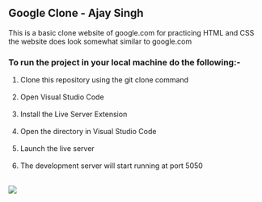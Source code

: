 ## Google Clone - Ajay Singh
<p>This is a basic clone website of google.com for practicing HTML and CSS the website does look somewhat similar to google.com </p>

### To run the project in your local machine do the following:-
<ol>
  <li>Clone this repository using the git clone command</li>
  <br>
  <li>Open Visual Studio Code</li>
  <br>
  <li>Install the Live Server Extension</li>
  <br>
  <li>Open the directory in Visual Studio Code</li>
  <br>
  <li>Launch the live server</li>
  <br>
  <li>The development server will start running at port 5050</li>
</ol>
<br>
<img src="https://github.com/user-attachments/assets/1efd6f4b-b1a1-4019-8e1b-5318ee8a9530">
